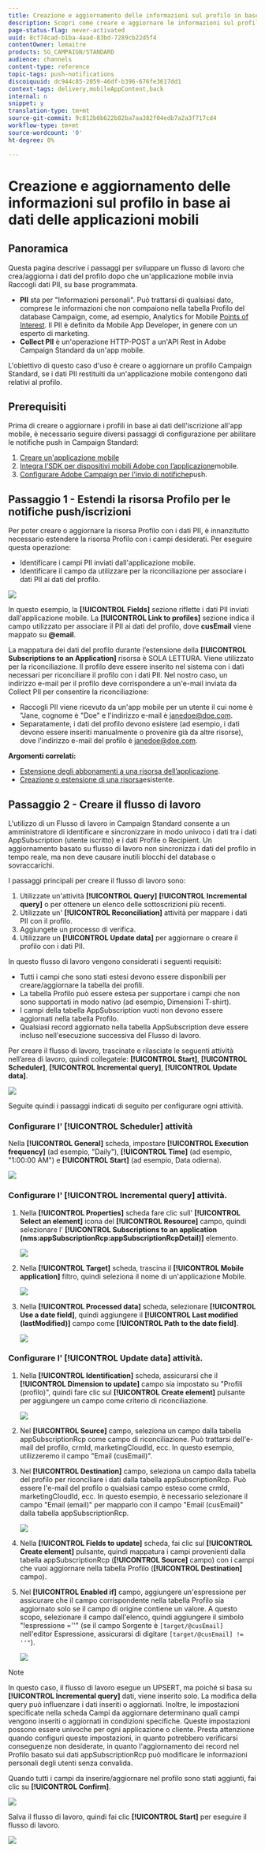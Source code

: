 ```yaml
---
title: Creazione e aggiornamento delle informazioni sul profilo in base ai dati delle applicazioni mobili
description: Scopri come creare e aggiornare le informazioni sul profilo in base ai dati delle applicazioni mobili.
page-status-flag: never-activated
uuid: 8cf74cad-b1ba-4aad-83bd-7289cb22d5f4
contentOwner: lemaitre
products: SG_CAMPAIGN/STANDARD
audience: channels
content-type: reference
topic-tags: push-notifications
discoiquuid: dc944c85-2059-46df-b396-676fe3617dd1
context-tags: delivery,mobileAppContent,back
internal: n
snippet: y
translation-type: tm+mt
source-git-commit: 9c812b0b622b82ba7aa382f04edb7a2a3f717cd4
workflow-type: tm+mt
source-wordcount: '0'
ht-degree: 0%

---
```



# Creazione e aggiornamento delle informazioni sul profilo in base ai dati delle applicazioni mobili

## Panoramica

Questa pagina descrive i passaggi per sviluppare un flusso di lavoro che crea/aggiorna i dati del profilo dopo che un&#39;applicazione mobile invia Raccogli dati PII, su base programmata.

* **PII** sta per &quot;Informazioni personali&quot;. Può trattarsi di qualsiasi dato, comprese le informazioni che non compaiono nella tabella Profilo del database Campaign, come, ad esempio, Analytics for Mobile [Points of Interest](../../integrating/using/about-campaign-points-of-interest-data-integration.md). Il PII è definito da Mobile App Developer, in genere con un esperto di marketing.
* **Collect PII** è un&#39;operazione HTTP-POST a un&#39;API Rest in  Adobe Campaign Standard da un&#39;app mobile.

L&#39;obiettivo di questo caso d&#39;uso è creare o aggiornare un profilo Campaign Standard, se i dati PII restituiti da un&#39;applicazione mobile contengono dati relativi al profilo.

## Prerequisiti

Prima di creare o aggiornare i profili in base ai dati dell&#39;iscrizione all&#39;app mobile, è necessario seguire diversi passaggi di configurazione per abilitare le notifiche push in Campaign Standard:

1. [Creare un&#39;applicazione mobile](../../administration/using/configuring-a-mobile-application.md)
1. [Integra l’SDK per dispositivi mobili  Adobe con l’applicazione](https://helpx.adobe.com/it/campaign/kb/integrate-mobile-sdk.html)mobile.
1. [Configurare  Adobe Campaign per l&#39;invio di notifiche](https://docs.adobe.com/content/help/it-IT/campaign-standard/using/administrating/configuring-channels/configuring-a-mobile-application.html)push.

## Passaggio 1 - Estendi la risorsa Profilo per le notifiche push/iscrizioni

Per poter creare o aggiornare la risorsa Profilo con i dati PII, è innanzitutto necessario estendere la risorsa Profilo con i campi desiderati. Per eseguire questa operazione:

* Identificare i campi PII inviati dall&#39;applicazione mobile.
* Identificare il campo da utilizzare per la riconciliazione per associare i dati PII ai dati del profilo.

![](assets/update_profile1.png)

In questo esempio, la **[!UICONTROL Fields]** sezione riflette i dati PII inviati dall&#39;applicazione mobile. La **[!UICONTROL Link to profiles]** sezione indica il campo utilizzato per associare il PII ai dati del profilo, dove **cusEmail** viene mappato su **@email**.

La mappatura dei dati del profilo durante l’estensione della **[!UICONTROL Subscriptions to an Application]** risorsa è SOLA LETTURA. Viene utilizzato per la riconciliazione. Il profilo deve essere inserito nel sistema con i dati necessari per riconciliare il profilo con i dati PII. Nel nostro caso, un indirizzo e-mail per il profilo deve corrispondere a un&#39;e-mail inviata da Collect PII per consentire la riconciliazione:

* Raccogli PII viene ricevuto da un&#39;app mobile per un utente il cui nome è &quot;Jane, cognome è &quot;Doe&quot; e l&#39;indirizzo e-mail è janedoe@doe.com.
* Separatamente, i dati del profilo devono esistere (ad esempio, i dati devono essere inseriti manualmente o provenire già da altre risorse), dove l&#39;indirizzo e-mail del profilo è janedoe@doe.com.

**Argomenti correlati:**

* [Estensione degli abbonamenti a una risorsa dell’applicazione](../../developing/using/extending-the-subscriptions-to-an-application-resource.md).
* [Creazione o estensione di una risorsa](../../developing/using/key-steps-to-add-a-resource.md)esistente.

## Passaggio 2 - Creare il flusso di lavoro

L&#39;utilizzo di un Flusso di lavoro in Campaign Standard consente a un amministratore di identificare e sincronizzare in modo univoco i dati tra i dati AppSubscription (utente iscritto) e i dati Profile o Recipient. Un aggiornamento basato su flusso di lavoro non sincronizza i dati del profilo in tempo reale, ma non deve causare inutili blocchi del database o sovraccarichi.

I passaggi principali per creare il flusso di lavoro sono:

1. Utilizzate un&#39;attività **[!UICONTROL Query]** **[!UICONTROL Incremental query]** o per ottenere un elenco delle sottoscrizioni più recenti.
1. Utilizzate un&#39; **[!UICONTROL Reconciliation]** attività per mappare i dati PII con il profilo.
1. Aggiungete un processo di verifica.
1. Utilizzare un **[!UICONTROL Update data]** per aggiornare o creare il profilo con i dati PII.

In questo flusso di lavoro vengono considerati i seguenti requisiti:

* Tutti i campi che sono stati estesi devono essere disponibili per creare/aggiornare la tabella dei profili.
* La tabella Profilo può essere estesa per supportare i campi che non sono supportati in modo nativo (ad esempio, Dimensioni T-shirt).
* I campi della tabella AppSubscription vuoti non devono essere aggiornati nella tabella Profilo.
* Qualsiasi record aggiornato nella tabella AppSubscription deve essere incluso nell&#39;esecuzione successiva del Flusso di lavoro.

Per creare il flusso di lavoro, trascinate e rilasciate le seguenti attività nell’area di lavoro, quindi collegatele: **[!UICONTROL Start]**, **[!UICONTROL Scheduler]**, **[!UICONTROL Incremental query]**, **[!UICONTROL Update data]**.

![](assets/update_profile0.png)

Seguite quindi i passaggi indicati di seguito per configurare ogni attività.

### Configurare l&#39; **[!UICONTROL Scheduler]** attività

Nella **[!UICONTROL General]** scheda, impostare **[!UICONTROL Execution frequency]** (ad esempio, &quot;Daily&quot;), **[!UICONTROL Time]** (ad esempio, &quot;1:00:00 AM&quot;) e **[!UICONTROL Start]** (ad esempio, Data odierna).

![](assets/update_profile2.png)

### Configurare l&#39; **[!UICONTROL Incremental query]** attività.

1. Nella **[!UICONTROL Properties]** scheda fare clic sull&#39; **[!UICONTROL Select an element]** icona del **[!UICONTROL Resource]** campo, quindi selezionare l&#39; **[!UICONTROL Subscriptions to an application (nms:appSubscriptionRcp:appSubscriptionRcpDetail)]** elemento.

   ![](assets/update_profile3.png)

1. Nella **[!UICONTROL Target]** scheda, trascina il **[!UICONTROL Mobile application]** filtro, quindi seleziona il nome di un&#39;applicazione Mobile.

   ![](assets/update_profile4.png)

1. Nella **[!UICONTROL Processed data]** scheda, selezionare **[!UICONTROL Use a date field]**, quindi aggiungere il **[!UICONTROL Last modified (lastModified)]** campo come **[!UICONTROL Path to the date field]**.

   ![](assets/update_profile5.png)

### Configurare l&#39; **[!UICONTROL Update data]** attività.

1. Nella **[!UICONTROL Identification]** scheda, assicurarsi che il **[!UICONTROL Dimension to update]** campo sia impostato su &quot;Profili (profilo)&quot;, quindi fare clic sul **[!UICONTROL Create element]** pulsante per aggiungere un campo come criterio di riconciliazione.

   ![](assets/update_profile_createelement.png)

1. Nel **[!UICONTROL Source]** campo, seleziona un campo dalla tabella appSubscriptionRcp come campo di riconciliazione. Può trattarsi dell&#39;e-mail del profilo, crmId, marketingCloudId, ecc. In questo esempio, utilizzeremo il campo &quot;Email (cusEmail)&quot;.

1. Nel **[!UICONTROL Destination]** campo, seleziona un campo dalla tabella del profilo per riconciliare i dati dalla tabella appSubscriptionRcp. Può essere l&#39;e-mail del profilo o qualsiasi campo esteso come crmId, marketingCloudId, ecc. In questo esempio, è necessario selezionare il campo &quot;Email (email)&quot; per mapparlo con il campo &quot;Email (cusEmail)&quot; dalla tabella appSubscriptionRcp.

   ![](assets/update_profile7.png)

1. Nella **[!UICONTROL Fields to update]** scheda, fai clic sul **[!UICONTROL Create element]** pulsante, quindi mappatura i campi provenienti dalla tabella appSubscriptionRcp (**[!UICONTROL Source]** campo) con i campi che vuoi aggiornare nella tabella Profilo (**[!UICONTROL Destination]** campo).

1. Nel **[!UICONTROL Enabled if]** campo, aggiungere un&#39;espressione per assicurare che il campo corrispondente nella tabella Profilo sia aggiornato solo se il campo di origine contiene un valore. A questo scopo, selezionare il campo dall&#39;elenco, quindi aggiungere il simbolo &quot;!espressione =&#39;&#39;&quot; (se il campo Sorgente è `[target/@cusEmail]` nell&#39;editor Espressione, assicurarsi di digitare `[target/@cusEmail] != ''"`).

   ![](assets/update_profile8.png)

>[!NOTE]
>
>In questo caso, il flusso di lavoro esegue un UPSERT, ma poiché si basa su **[!UICONTROL Incremental query]** dati, viene inserito solo. La modifica della query può influenzare i dati inseriti o aggiornati.
>Inoltre, le impostazioni specificate nella scheda Campi da aggiornare determinano quali campi vengono inseriti o aggiornati in condizioni specifiche. Queste impostazioni possono essere univoche per ogni applicazione o cliente.
>Presta attenzione quando configuri queste impostazioni, in quanto potrebbero verificarsi conseguenze non desiderate, in quanto l&#39;aggiornamento dei record nel Profilo basato sui dati appSubscriptionRcp può modificare le informazioni personali degli utenti senza convalida.

Quando tutti i campi da inserire/aggiornare nel profilo sono stati aggiunti, fai clic su **[!UICONTROL Confirm]**.

![](assets/update_profile9.png)

Salva il flusso di lavoro, quindi fai clic **[!UICONTROL Start]** per eseguire il flusso di lavoro.

![](assets/update_profile10.png)
